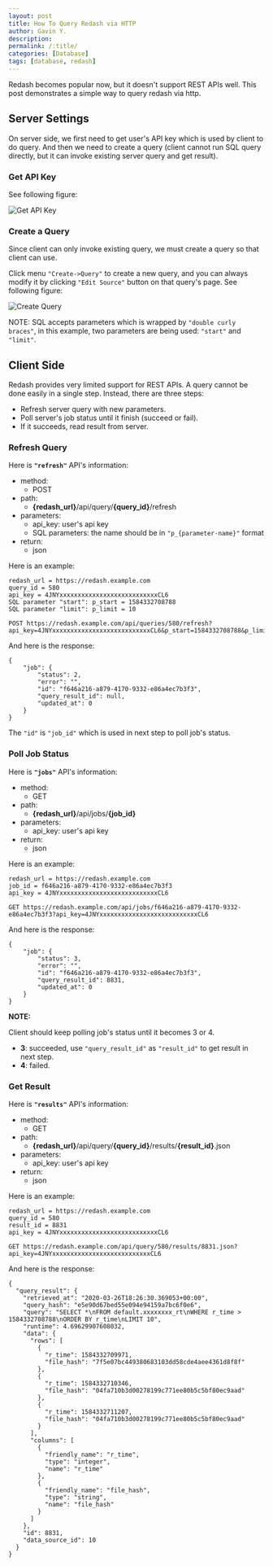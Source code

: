 ```yaml
---
layout: post
title: How To Query Redash via HTTP
author: Gavin Y.
description:
permalink: /:title/
categories: [Database]
tags: [database, redash]
---
```



Redash becomes popular now, but it doesn't support REST APIs well. This post demonstrates a simple way to query redash via http.

## Server Settings ##

On server side, we first need to get user's API key which is used by client to do query. And then we need to create a query (client cannot run SQL query directly, but it can invoke existing server query and get result).

### Get API Key ###

See following figure:

![Get API Key](/images/20200326-how-to-query-redash-via-http/get-api-key.png)

### Create a Query ###

Since client can only invoke existing query, we must create a query so that client can use.

Click menu `"Create->Query"` to create a new query, and you can always modify it by clicking `"Edit Source"` button on that query's page. See following figure:

![Create Query](/images/20200326-how-to-query-redash-via-http/create-query.png)

NOTE: SQL accepts parameters which is wrapped by `"double curly braces"`, in this example, two parameters are being used: `"start"` and `"limit"`.

## Client Side ##

Redash provides very limited support for REST APIs. A query cannot be done easily in a single step. Instead, there are three steps:

- Refresh server query with new parameters.
- Poll server's job status until it finish (succeed or fail).
- If it succeeds, read result from server.

### Refresh Query ###

Here is **`"refresh"`** API's information:

- method:
    - POST
- path:
    - **{redash_url}**/api/query/**{query_id}**/refresh
- parameters:
    - api_key: user's api key
    - SQL parameters: the name should be in `"p_{parameter-name}"` format
- return:
    - json    

Here is an example:

```
redash_url = https://redash.example.com
query_id = 580
api_key = 4JNYxxxxxxxxxxxxxxxxxxxxxxxxxxxCL6
SQL parameter "start": p_start = 1584332708788
SQL parameter "limit": p_limit = 10

POST https://redash.example.com/api/queries/580/refresh?api_key=4JNYxxxxxxxxxxxxxxxxxxxxxxxxxxxCL6&p_start=1584332708788&p_limit=10
```

And here is the response:

```
{
    "job": {
        "status": 2,
        "error": "",
        "id": "f646a216-a879-4170-9332-e86a4ec7b3f3",
        "query_result_id": null,
        "updated_at": 0
    }
}
```

The `"id"` is `"job_id"` which is used in next step to poll job's status.

### Poll Job Status ###

Here is **`"jobs"`** API's information:

- method:
    - GET
- path:
    - **{redash_url}**/api/jobs/**{job_id}**
- parameters:
    - api_key: user's api key
- return:
    - json    

Here is an example:

```
redash_url = https://redash.example.com
job_id = f646a216-a879-4170-9332-e86a4ec7b3f3
api_key = 4JNYxxxxxxxxxxxxxxxxxxxxxxxxxxxCL6

GET https://redash.example.com/api/jobs/f646a216-a879-4170-9332-e86a4ec7b3f3?api_key=4JNYxxxxxxxxxxxxxxxxxxxxxxxxxxxCL6
```

And here is the response:

```
{
    "job": {
        "status": 3,
        "error": "",
        "id": "f646a216-a879-4170-9332-e86a4ec7b3f3",
        "query_result_id": 8831,
        "updated_at": 0
    }
}
```

**NOTE:**

Client should keep polling job's status until it becomes 3 or 4.

- **3**: succeeded, use `"query_result_id"` as `"result_id"` to get result in next step.
- **4**: failed.

### Get Result ###

Here is **`"results"`** API's information:

- method:
    - GET
- path:
    - **{redash_url}**/api/query/**{query_id}**/results/**{result_id}**.json
- parameters:
    - api_key: user's api key
- return:
    - json    

Here is an example:

```
redash_url = https://redash.example.com
query_id = 580
result_id = 8831
api_key = 4JNYxxxxxxxxxxxxxxxxxxxxxxxxxxxCL6

GET https://redash.example.com/api/query/580/results/8831.json?api_key=4JNYxxxxxxxxxxxxxxxxxxxxxxxxxxxCL6
```

And here is the response:

```
{
  "query_result": {
    "retrieved_at": "2020-03-26T18:26:30.369053+00:00",
    "query_hash": "e5e90d67bed55e094e94159a7bc6f0e6",
    "query": "SELECT *\nFROM default.xxxxxxxx_rt\nWHERE r_time > 1584332708788\nORDER BY r_time\nLIMIT 10",
    "runtime": 4.69629907608032,
    "data": {
      "rows": [
        {
          "r_time": 1584332709971,
          "file_hash": "7f5e07bc449380683103dd58cde4aee4361d8f8f"
        },
        {
          "r_time": 1584332710346,
          "file_hash": "04fa710b3d00278199c771ee80b5c5bf80ec9aad"
        },
        {
          "r_time": 1584332711207,
          "file_hash": "04fa710b3d00278199c771ee80b5c5bf80ec9aad"
        }
      ],
      "columns": [
        {
          "friendly_name": "r_time",
          "type": "integer",
          "name": "r_time"
        },
        {
          "friendly_name": "file_hash",
          "type": "string",
          "name": "file_hash"
        }
      ]
    },
    "id": 8831,
    "data_source_id": 10
  }
}
```
